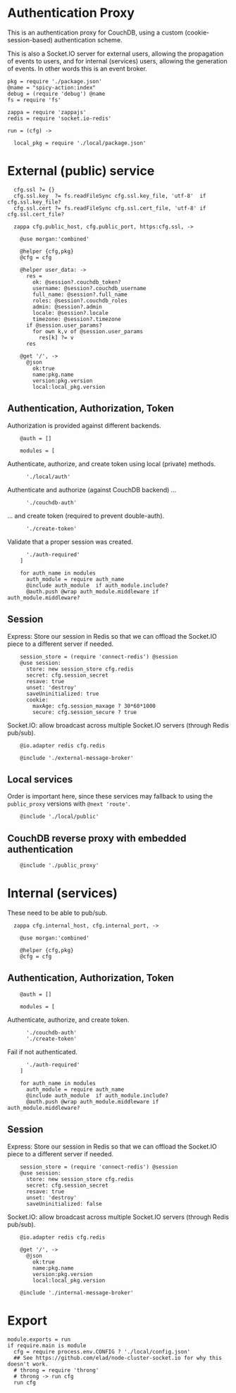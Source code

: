Authentication Proxy
====================

This is an authentication proxy for CouchDB, using a custom (cookie-session-based) authentication scheme.

This is also a Socket.IO server for external users, allowing the propagation of events to users, and for internal (services) users, allowing the generation of events. In other words this is an event broker.

    pkg = require './package.json'
    @name = "spicy-action:index"
    debug = (require 'debug') @name
    fs = require 'fs'

    zappa = require 'zappajs'
    redis = require 'socket.io-redis'

    run = (cfg) ->

      local_pkg = require './local/package.json'

External (public) service
=========================

      cfg.ssl ?= {}
      cfg.ssl.key  ?= fs.readFileSync cfg.ssl.key_file, 'utf-8'  if cfg.ssl.key_file?
      cfg.ssl.cert ?= fs.readFileSync cfg.ssl.cert_file, 'utf-8' if cfg.ssl.cert_file?

      zappa cfg.public_host, cfg.public_port, https:cfg.ssl, ->

        @use morgan:'combined'

        @helper {cfg,pkg}
        @cfg = cfg

        @helper user_data: ->
          res =
            ok: @session?.couchdb_token?
            username: @session?.couchdb_username
            full_name: @session?.full_name
            roles: @session?.couchdb_roles
            admin: @session?.admin
            locale: @session?.locale
            timezone: @session?.timezone
          if @session.user_params?
            for own k,v of @session.user_params
              res[k] ?= v
          res

        @get '/', ->
          @json
            ok:true
            name:pkg.name
            version:pkg.version
            local:local_pkg.version

Authentication, Authorization, Token
------------------------------------

Authorization is provided against different backends.

        @auth = []

        modules = [

Authenticate, authorize, and create token using local (private) methods.

          './local/auth'

Authenticate and authorize (against CouchDB backend) ...

          './couchdb-auth'

... and create token (required to prevent double-auth).

          './create-token'

Validate that a proper session was created.

          './auth-required'
        ]

        for auth_name in modules
          auth_module = require auth_name
          @include auth_module  if auth_module.include?
          @auth.push @wrap auth_module.middleware if auth_module.middleware?

Session
-------

Express: Store our session in Redis so that we can offload the Socket.IO piece to a different server if needed.

        session_store = (require 'connect-redis') @session
        @use session:
          store: new session_store cfg.redis
          secret: cfg.session_secret
          resave: true
          unset: 'destroy'
          saveUninitialized: true
          cookie:
            maxAge: cfg.session_maxage ? 30*60*1000
            secure: cfg.session_secure ? true

Socket.IO: allow broadcast across multiple Socket.IO servers (through Redis pub/sub).

        @io.adapter redis cfg.redis

        @include './external-message-broker'

Local services
--------------

Order is important here, since these services may fallback to using the `public_proxy` versions with `@next 'route'`.

        @include './local/public'

CouchDB reverse proxy with embedded authentication
--------------------------------------------------

        @include './public_proxy'


Internal (services)
====================

These need to be able to pub/sub.

      zappa cfg.internal_host, cfg.internal_port, ->

        @use morgan:'combined'

        @helper {cfg,pkg}
        @cfg = cfg

Authentication, Authorization, Token
------------------------------------

        @auth = []

        modules = [

Authenticate, authorize, and create token.

          './couchdb-auth'
          './create-token'

Fail if not authenticated.

          './auth-required'
        ]

        for auth_name in modules
          auth_module = require auth_name
          @include auth_module  if auth_module.include?
          @auth.push @wrap auth_module.middleware if auth_module.middleware?

Session
-------

Express: Store our session in Redis so that we can offload the Socket.IO piece to a different server if needed.

        session_store = (require 'connect-redis') @session
        @use session:
          store: new session_store cfg.redis
          secret: cfg.session_secret
          resave: true
          unset: 'destroy'
          saveUninitialized: false

Socket.IO: allow broadcast across multiple Socket.IO servers (through Redis pub/sub).

        @io.adapter redis cfg.redis

        @get '/', ->
          @json
            ok:true
            name:pkg.name
            version:pkg.version
            local:local_pkg.version

        @include './internal-message-broker'

Export
======

    module.exports = run
    if require.main is module
      cfg = require process.env.CONFIG ? './local/config.json'
      ## See https://github.com/elad/node-cluster-socket.io for why this doesn't work.
      # throng = require 'throng'
      # throng -> run cfg
      run cfg
